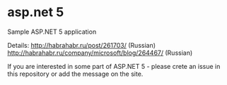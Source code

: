 # asp.net 5

Sample ASP.NET 5 application


Details:
http://habrahabr.ru/post/261703/ (Russian)
http://habrahabr.ru/company/microsoft/blog/264467/ (Russian)

If you are interested in some part of ASP.NET 5 - please crete an issue in this repository or add the message on the site.
